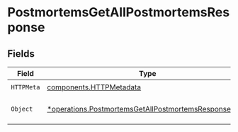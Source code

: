 # PostmortemsGetAllPostmortemsResponse


## Fields

| Field                                                                                                                       | Type                                                                                                                        | Required                                                                                                                    | Description                                                                                                                 |
| --------------------------------------------------------------------------------------------------------------------------- | --------------------------------------------------------------------------------------------------------------------------- | --------------------------------------------------------------------------------------------------------------------------- | --------------------------------------------------------------------------------------------------------------------------- |
| `HTTPMeta`                                                                                                                  | [components.HTTPMetadata](../../models/components/httpmetadata.md)                                                          | :heavy_check_mark:                                                                                                          | N/A                                                                                                                         |
| `Object`                                                                                                                    | [*operations.PostmortemsGetAllPostmortemsResponseBody](../../models/operations/postmortemsgetallpostmortemsresponsebody.md) | :heavy_minus_sign:                                                                                                          | The request has succeeded.                                                                                                  |